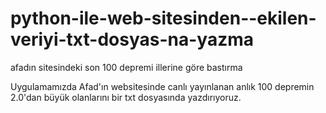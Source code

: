 # python-ile-web-sitesinden--ekilen-veriyi-txt-dosyas-na-yazma
afadın sitesindeki son 100 depremi illerine göre bastırma

Uygulamamızda Afad'ın websitesinde canlı yayınlanan anlık 100 depremin 2.0'dan büyük olanlarını bir txt dosyasında yazdırıyoruz.
